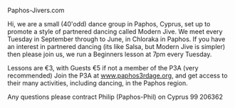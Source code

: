 Paphos-Jivers.com

Hi, we are a small (40'odd) dance group in Paphos, Cyprus, set up to promote a style of partnered dancing called Modern Jive.  We meet every Tuesday in September through to June, in Chloraka in Paphos.  If you have an interest in partnered dancing (its like Salsa, but Modern Jive is simpler) then please join us, we run a Beginners lesson at 7pm every Tuesday.

Lessons are €3, with Guests €5 if not a member of the P3A (very recommended) Join the P3A at www.paphos3rdage.org, and get access to their many activities, including dancing, in the Paphos region.

Any questions please contract Philip (Paphos-Phil) on Cyprus 99
206362
